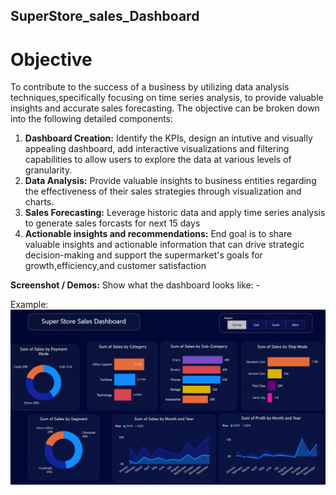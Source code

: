 ## SuperStore_sales_Dashboard
# Objective
To contribute to the success of a business by utilizing data analysis techniques,specifically focusing on time series analysis, to provide valuable insights and accurate sales forecasting.
The objective can be broken down into the following detailed components:
1.  **Dashboard Creation:** Identify the KPIs, design an intutive and visually appealing dashboard, add interactive visualizations and filtering capabilities to allow users to explore the data at various levels of granularity.
2. **Data Analysis:** Provide valuable insights to business entities regarding the effectiveness of their sales strategies through visualization and charts.
3.  **Sales Forecasting:** Leverage historic data and apply time series analysis to generate sales forcasts for next 15 days
4.  **Actionable insights and recommendations:** End goal is to share valuable insights and actionable information that can drive strategic decision-making and support the supermarket's goals for growth,efficiency,and customer satisfaction

**Screenshot / Demos:**
Show what the dashboard looks like: - 

Example: ![Dashboard Preview](https://github.com/divya2010-maker/SuperStore_sales_Dashboard/blob/main/SuperStore_Dashboard.png)
